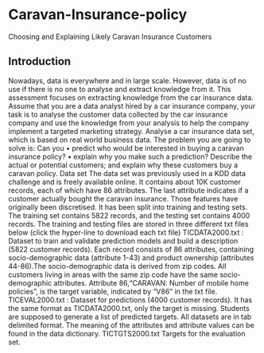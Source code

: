 # Caravan-Insurance-policy
Choosing and Explaining Likely Caravan Insurance Customers

## Introduction
Nowadays, data is everywhere and in large scale. However, data is of no use
if there is no one to analyse and extract knowledge from it. This assessment
focuses on extracting knowledge from the car insurance data. Assume that you
are a data analyst hired by a car insurance company, your task is to analyse
the customer data collected by the car insurance company and use the knowledge from your analysis to help the company implement a targeted marketing
strategy.
Analyse a car insurance data set, which
is based on real world business data. The problem you are going to solve is:
Can you
• predict who would be interested in buying a caravan insurance policy?
• explain why you make such a prediction? Describe the actual or potential
customers; and explain why these customers buy a caravan policy.
Data set
The data set was previously used in a KDD data challenge and is freely available online. It contains about 10K customer records, each of which have 86
attributes. The last attribute indicates if a customer actually bought the caravan insurance. Those features have originally been discretised. It has been split
into training and testing sets. The training set contains 5822 records, and the
testing set contains 4000 records.
The training and testing files are stored in three different txt files below
(click the hyper-line to download each txt file)
TICDATA2000.txt : Dataset to train and validate prediction models and
build a description (5822 customer records). Each record consists of 86 attributes, containing socio-demographic data (attribute 1-43) and product
ownership (attributes 44-86).The socio-demographic data is derived from
zip codes. All customers living in areas with the same zip code have the
same socio-demographic attributes. Attribute 86,“CARAVAN: Number
of mobile home policies”, is the target variable, indicated by “V86” in the
txt file.
TICEVAL2000.txt : Dataset for predictions (4000 customer records). It has
the same format as TICDATA2000.txt, only the target is missing. Students are supposed to generate a list of predicted targets. All datasets
are in tab delimited format. The meaning of the attributes and attribute
values can be found in the data dictionary.
TICTGTS2000.txt Targets for the evaluation set.
